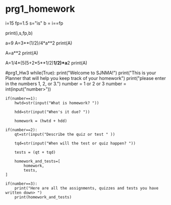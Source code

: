 
# prg1_homework
i=15
fp=1.5
s="is"
b = i==fp

print(i,s,fp,b)


a=9
A=3**(1/2)/4*a**2
print(A)

A=a**2
print(A)

A=1/4*(5(5+2*5**1/2)**1/2)*a**2
print(A)

#prg1_Hw3
while(True):
    print("Welcome to SJNMA!")
    print("This is your Planner that will help you keep track of your homework")
    print("please enter in the numbers 1, 2, or 3.")
    number = 1 or 2 or 3
    number = int(input("number>"))
    
    if(number==1):
        hwtd=str(input("What is homework? "))
    
        hdd=str(input("When's it due? "))
    
        homework = (hwtd + hdd)

    if(number==2):
        qt=str(input("Describe the quiz or test " ))
        
        tqd=str(input("When will the test or quiz happen? "))
    
        tests = (qt + tqd)

        homework_and_tests=[
            homework,
            tests,
    ]
    
    if(number==3):
        print("Here are all the assignments, quizzes and tests you have written down> ")
        print(homework_and_tests)
